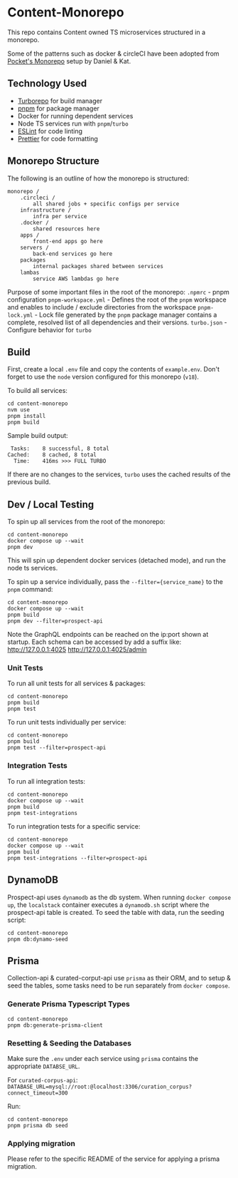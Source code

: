 # Content-Monorepo  
This repo contains Content owned TS microservices structured in a monorepo.  

Some of the patterns such as docker & circleCI have been adopted from [Pocket's Monorepo](https://github.com/Pocket/pocket-monorepo)
setup by Daniel & Kat.
  
## Technology Used
  
- [Turborepo](https://turbo.build/)  for build manager  
- [pnpm](https://pnpm.io/) for package manager
- Docker for running dependent services
- Node TS services run with `pnpm`/`turbo`
- [ESLint](https://eslint.org/) for code linting  
- [Prettier](https://prettier.io) for code formatting

## Monorepo Structure

The following is an outline of how the monorepo is structured:
```
monorepo /
	.circleci /
		all shared jobs + specific configs per service
	infrastructure /
		infra per service
	.docker /
		shared resources here
	apps /
		front-end apps go here
	servers /
		back-end services go here
	packages
		internal packages shared between services
	lambas
		service AWS lambdas go here
```
Purpose of some important files in the root of the monorepo:
	`.npmrc` - pnpm configuration
	`pnpm-workspace.yml` - Defines the root of the `pnpm` workspace and enables to include / exclude directories from the workspace
	`pnpm-lock.yml` - Lock file generated by the `pnpm` package manager contains a complete, resolved list of all dependencies and their versions.
	`turbo.json` - Configure behavior for `turbo`

## Build
First, create a local `.env` file and copy the contents of `example.env`.
Don't forget to use the `node` version configured for this monorepo (`v18`).

To build all services:
```
cd content-monorepo
nvm use
pnpm install
pnpm build
```
Sample build output:
```
 Tasks:    8 successful, 8 total
Cached:    8 cached, 8 total
  Time:    416ms >>> FULL TURBO
```
If there are no changes to the services, `turbo` uses the cached results of the previous build.

## Dev / Local Testing
To spin up all services from the root of the monorepo:
```
cd content-monorepo
docker compose up --wait
pnpm dev
```
This will spin up dependent docker services (detached mode), and run the node ts services.

To spin up a service individually, pass the `--filter={service_name}` to the `pnpm` command:
```
cd content-monorepo
docker compose up --wait
pnpm build
pnpm dev --filter=prospect-api
```

Note the GraphQL endpoints can be reached on the ip:port shown at startup.  Each schema can be accessed by add a suffix like:
http://127.0.0.1:4025
http://127.0.0.1:4025/admin


### Unit Tests
To run all unit tests for all services & packages:
```
cd content-monorepo
pnpm build
pnpm test
```

To run unit tests individually per service:
```
cd content-monorepo
pnpm build
pnpm test --filter=prospect-api
```

### Integration Tests
To run all integration tests:
```
cd content-monorepo
docker compose up --wait
pnpm build
pnpm test-integrations
```

To run integration tests for a specific service:
```
cd content-monorepo
docker compose up --wait
pnpm build
pnpm test-integrations --filter=prospect-api
```

## DynamoDB
Prospect-api uses `dynamodb` as the db system. When running `docker compose up`, the `localstack` container executes a `dynamodb.sh` script where the prospect-api table
is created. 
To seed the table with data, run the seeding script:
``` 
cd content-monorepo
pnpm db:dynamo-seed
```  

## Prisma
Collection-api & curated-corput-api use `prisma` as their ORM, and to setup & seed the tables, some tasks need to be run separately from `docker compose`.

### Generate Prisma Typescript Types
```
cd content-monorepo
pnpm db:generate-prisma-client
```

### Resetting & Seeding the Databases
Make sure the `.env` under each service using `prisma` contains the appropriate `DATABSE_URL`.

For `curated-corpus-api`: `DATABASE_URL=mysql://root:@localhost:3306/curation_corpus?connect_timeout=300`

Run:
```
cd content-monorepo
pnpm prisma db seed
```

### Applying migration
Please refer to the specific README of the service for applying a prisma migration.
